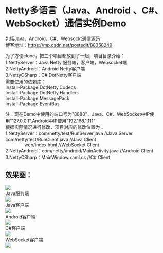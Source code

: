 Netty多语言（Java、Android 、C#、WebSocket）通信实例Demo  
===
包括Java、Android、C#、Websockt通信源码  
博客地址：https://mp.csdn.net/postedit/88358240  

为了方便clone，把三个项目都放到了一起，项目目录介绍：  
1.NettyServer：Java Netty 服务端，客户端，Websocket端  
2.NettyAndroid：Android Netty客户端  
3.NettyCSharp：C# DotNetty客户端  
  需要使用的依赖库：  
  Install-Package DotNetty.Codecs  
  Install-Package DotNetty.Handlers  
  Install-Package MessagePack  
  Install-Package EventBus  

注：现在Demo中使用的端口号为"8888"，Java、C#、WebSocket中IP使用"127.0.0.1",Android中IP使用"192.168.1.111"  
根据实际情况进行修改，项目对应的修改位置为：  
1.NettyServer：com/netty/test/RunServer.java //Java Server  
                 com/netty/test/RunClient.java //Java Client  
               web/index.html //WebSocket Client  
2.NettyAndroid：com/netty/android/MainActivity.java //Android Client  
3.NettyCSharp：MainWindow.xaml.cs //C# Client  

效果图：
---
![](https://github.com/lucher/MultiPlatformNettyDemo/blob/master/%E6%95%88%E6%9E%9C%E5%9B%BE/20190307-214118.gif)  
Java服务端  
![](https://github.com/lucher/MultiPlatformNettyDemo/blob/master/%E6%95%88%E6%9E%9C%E5%9B%BE/Java%20Server.png)  
Java客户端  
![](https://github.com/lucher/MultiPlatformNettyDemo/blob/master/%E6%95%88%E6%9E%9C%E5%9B%BE/Java%20Client.png)  
Android客户端  
![](https://github.com/lucher/MultiPlatformNettyDemo/blob/master/%E6%95%88%E6%9E%9C%E5%9B%BE/Android%20Client.png)  
C#客户端  
![](https://github.com/lucher/MultiPlatformNettyDemo/blob/master/%E6%95%88%E6%9E%9C%E5%9B%BE/CShart%20Client.png)  
WebSocket客户端  
![](https://github.com/lucher/MultiPlatformNettyDemo/blob/master/%E6%95%88%E6%9E%9C%E5%9B%BE/WebSocket%20Client.png)  
